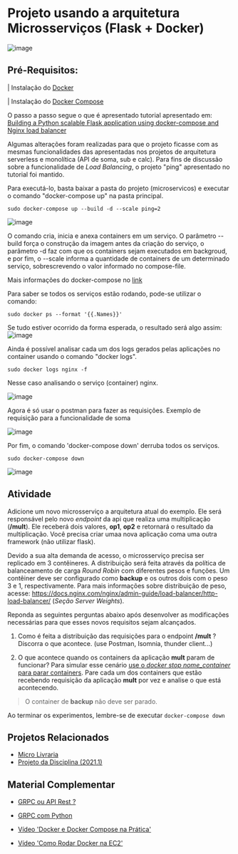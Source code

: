 # Projeto usando a arquitetura Microsserviços (Flask + Docker)

![image](https://user-images.githubusercontent.com/276077/116923013-77009f00-ac2c-11eb-859b-735835360d09.png)


## Pré-Requisitos: 
| Instalação do [Docker](https://docs.docker.com/engine/install)

| Instalação do [Docker Compose](https://docs.docker.com/compose/install/)


O passo a passo segue o que é apresentado tutorial apresentado em: [Building a Python scalable Flask application using docker-compose and Nginx load balancer
](https://www.linkedin.com/pulse/building-python-scalable-flask-application-using-nginx-itay-melamed/)

Algumas alterações foram realizadas para que o projeto ficasse com as mesmas funcionalidades das apresentadas nos projetos de arquitetura serverless e monolítica (API de soma, sub e calc). Para fins de discussão sobre a funcionalidade de *Load Balancing*, o projeto "ping" apresentado no tutorial foi mantido.


Para executá-lo, basta baixar a pasta do projeto (microservicos) e executar o comando "docker-compose up" na pasta principal. 

```
sudo docker-compose up --build -d --scale ping=2
```

![image](https://user-images.githubusercontent.com/276077/116919459-ab259100-ac27-11eb-8edb-5bd0f81f701e.png)

O comando cria, inicia e anexa containers em um serviço. O parâmetro --build força o construção da imagem antes da criação do serviço, o parâmetro -d faz com que os containers sejam executados em backgroud, e por fim, o --scale informa a quantidade de containers de um determinado serviço, sobrescrevendo o valor informado no compose-file.

Mais informações do docker-compose no [link](https://docs.docker.com/compose/reference/down/)

Para saber se todos os serviços estão rodando, pode-se utilizar o comando: 

```
sudo docker ps --format '{{.Names}}'
``` 

Se tudo estiver ocorrido da forma esperada, o resultado será algo assim: 
![image](https://user-images.githubusercontent.com/276077/116919942-6817ed80-ac28-11eb-8fc5-b9ee7b335b2c.png)

Ainda é possível analisar cada um dos logs gerados pelas aplicações no container usando o comando "docker logs". 

```
sudo docker logs nginx -f
```

Nesse caso analisando o serviço (container) nginx. 

![image](https://user-images.githubusercontent.com/276077/116920240-c2b14980-ac28-11eb-9150-b20f653ccb70.png)

Agora é só usar o postman para fazer as requisições. Exemplo de requisição para a funcionalidade de soma

![image](https://user-images.githubusercontent.com/276077/116920423-fdb37d00-ac28-11eb-8ad3-1517aaedeb52.png)

Por fim, o comando 'docker-compose down' derruba todos os serviços. 

```
sudo docker-compose down
```

![image](https://user-images.githubusercontent.com/276077/116920668-4f5c0780-ac29-11eb-8905-dadc80b5fe62.png)

## Atividade

Adicione um novo microsserviço a arquitetura atual do exemplo. Ele será responsável pelo novo *endpoint* da api que realiza uma multiplicação (**/mult**). Ele receberá dois valores, **op1**, **op2** e retornará o resultado da multiplicação. Você precisa criar umaa nova aplicação coma uma outra framework (não utilizar flask).

Devido a sua alta demanda de acesso, o microsserviço precisa ser replicado em 3 contêineres. A distribuição será feita através da política de balanceamento de carga *Round Robin* com diferentes pesos e funções. Um contêiner deve ser configurado como **backup** e os outros dois com o peso 3 e 1, respectivamente. Para mais informações sobre distribuição de peso, acesse: https://docs.nginx.com/nginx/admin-guide/load-balancer/http-load-balancer/ (*Seção Server Weights*).

Reponda as seguintes perguntas abaixo após desenvolver as modificações necessárias para que esses novos requisitos sejam alcançados. 

1. Como é feita a distribuição das requisições para o endpoint **/mult** ? Discorra o que acontece. (use Postman, Isomnia, thunder client...)

2. O que acontece quando os containers da aplicação **mult** param de funcionar? 
Para simular esse cenário [use o *docker stop nome_container* para parar containers](https://medium.com/xp-inc/principais-comandos-docker-f9b02e6944cd). Pare cada um dos containers que estão recebendo requisição da aplicação **mult** por vez e analise o que está acontecendo. 
> O container de **backup** não deve ser parado. 

Ao terminar os experimentos, lembre-se de executar ```docker-compose down```



## Projetos Relacionados

- [Micro Livraria](https://github.com/rodrigoclira/micro-livraria)
- [Projeto da Disciplina (2021.1)](https://github.com/rodrigoclira/microservice-WEB2)

##  Material Complementar

- [GRPC ou API Rest ?](https://cloud.google.com/blog/products/api-management/understanding-grpc-openapi-and-rest-and-when-to-use-them)

- [GRPC com Python](https://realpython.com/python-microservices-grpc)

- [Vídeo 'Docker e Docker Compose na Prática'](https://www.youtube.com/watch?v=YlYTnRRDRyM)

- [Vídeo 'Como Rodar Docker na EC2'](https://www.youtube.com/watch?v=TU3P1fYcTyc)

